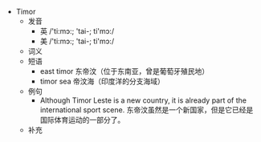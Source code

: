 - Timor
  - 发音
    - 英 /'ti:mɔ:; 'tai-; ti'mɔ:/
    - 美 /'ti:mɔ:; 'tai-; ti'mɔ:/
  - 词义
  - 短语
    - east timor 东帝汶（位于东南亚，曾是葡萄牙殖民地）
    - timor sea 帝汶海（印度洋的分支海域）
  - 例句
    - Although Timor Leste is a new country, it is already part of the international sport scene. 东帝汶虽然是一个新国家，但是它已经是国际体育运动的一部分了。
  - 补充